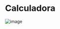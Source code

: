 # Calculadora

![image](https://user-images.githubusercontent.com/59753526/99895257-81bf0d00-2c66-11eb-90c7-aee4ab90fc61.png)

